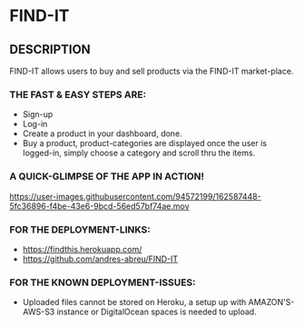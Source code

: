 # FIND-IT

## DESCRIPTION
FIND-IT allows users to buy and sell products via the FIND-IT market-place.

### THE FAST & EASY STEPS ARE:
* Sign-up
* Log-in
* Create a product in your dashboard, done.
* Buy a product, product-categories are displayed once the user is logged-in, simply choose a category and scroll thru the items.


### A QUICK-GLIMPSE OF THE APP IN ACTION!
https://user-images.githubusercontent.com/94572199/162587448-5fc36896-f4be-43e6-9bcd-56ed57bf74ae.mov

### FOR THE DEPLOYMENT-LINKS:
* https://findthis.herokuapp.com/
* https://github.com/andres-abreu/FIND-IT

### FOR THE KNOWN DEPLOYMENT-ISSUES:
* Uploaded files cannot be stored on Heroku, a setup up with AMAZON'S-AWS-S3 instance or DigitalOcean spaces is needed to upload.
